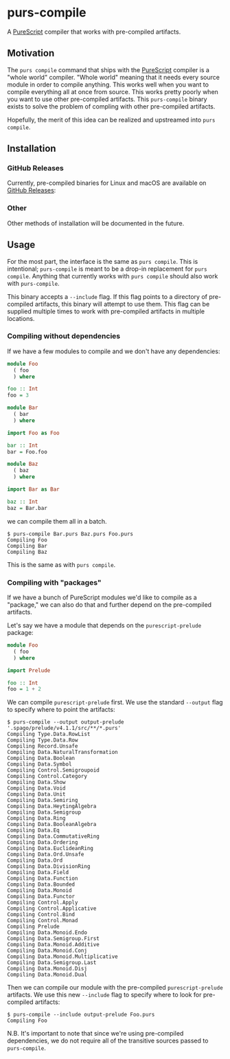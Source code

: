 # purs-compile

A [PureScript][] compiler that works with pre-compiled artifacts.

## Motivation

The `purs compile` command that ships with the [PureScript][] compiler is a "whole world" compiler.
"Whole world" meaning that it needs every source module in order to compile anything.
This works well when you want to compile everything all at once from source.
This works pretty poorly when you want to use other pre-compiled artifacts.
This `purs-compile` binary exists to solve the problem of compling with other pre-compiled artifacts.

Hopefully, the merit of this idea can be realized and upstreamed into `purs compile`.

## Installation

### GitHub Releases

Currently, pre-compiled binaries for Linux and macOS are available on [GitHub Releases][]:

### Other

Other methods of installation will be documented in the future.

## Usage

For the most part, the interface is the same as `purs compile`.
This is intentional;
`purs-compile` is meant to be a drop-in replacement for `purs compile`.
Anything that currently works with `purs compile` should also work with `purs-compile`.

This binary accepts a `--include` flag.
If this flag points to a directory of pre-compiled artifacts,
this binary will attempt to use them.
This flag can be supplied multiple times to work with pre-compiled artifacts in multiple locations.

### Compiling without dependencies

If we have a few modules to compile and we don't have any dependencies:

```PureScript
module Foo
  ( foo
  ) where

foo :: Int
foo = 3
```

```PureScript
module Bar
  ( bar
  ) where

import Foo as Foo

bar :: Int
bar = Foo.foo
```

```PureScript
module Baz
  ( baz
  ) where

import Bar as Bar

baz :: Int
baz = Bar.bar
```

we can compile them all in a batch.

```Console
$ purs-compile Bar.purs Baz.purs Foo.purs
Compiling Foo
Compiling Bar
Compiling Baz
```

This is the same as with `purs compile`.

### Compiling with "packages"

If we have a bunch of PureScript modules we'd like to compile as a "package,"
we can also do that and further depend on the pre-compiled artifacts.

Let's say we have a module that depends on the `purescript-prelude` package:

```PureScript
module Foo
  ( foo
  ) where

import Prelude

foo :: Int
foo = 1 + 2
```

We can compile `purescript-prelude` first.
We use the standard `--output` flag to specify where to point the artifacts:

```Console
$ purs-compile --output output-prelude '.spago/prelude/v4.1.1/src/**/*.purs'
Compiling Type.Data.RowList
Compiling Type.Data.Row
Compiling Record.Unsafe
Compiling Data.NaturalTransformation
Compiling Data.Boolean
Compiling Data.Symbol
Compiling Control.Semigroupoid
Compiling Control.Category
Compiling Data.Show
Compiling Data.Void
Compiling Data.Unit
Compiling Data.Semiring
Compiling Data.HeytingAlgebra
Compiling Data.Semigroup
Compiling Data.Ring
Compiling Data.BooleanAlgebra
Compiling Data.Eq
Compiling Data.CommutativeRing
Compiling Data.Ordering
Compiling Data.EuclideanRing
Compiling Data.Ord.Unsafe
Compiling Data.Ord
Compiling Data.DivisionRing
Compiling Data.Field
Compiling Data.Function
Compiling Data.Bounded
Compiling Data.Monoid
Compiling Data.Functor
Compiling Control.Apply
Compiling Control.Applicative
Compiling Control.Bind
Compiling Control.Monad
Compiling Prelude
Compiling Data.Monoid.Endo
Compiling Data.Semigroup.First
Compiling Data.Monoid.Additive
Compiling Data.Monoid.Conj
Compiling Data.Monoid.Multiplicative
Compiling Data.Semigroup.Last
Compiling Data.Monoid.Disj
Compiling Data.Monoid.Dual
```

Then we can compile our module with the pre-compiled `purescript-prelude` artifacts.
We use this new `--include` flag to specify where to look for pre-compiled artifacts:

```Console
$ purs-compile --include output-prelude Foo.purs
Compiling Foo
```

N.B. It's important to note that since we're using pre-compiled dependencies,
we do not require all of the transitive sources passed to `purs-compile`.

[github releases]: https://github.com/joneshf/purs-tools/releases
[purescript]: https://www.purescript.org/
[purescript package]: https://hackage.haskell.org/package/purescript
